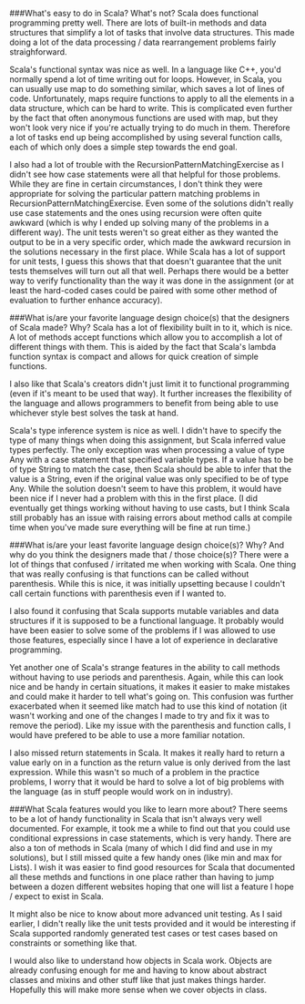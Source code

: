 ###What's easy to do in Scala? What's not?
Scala does functional programming pretty well. There are lots of built-in methods and data structures that simplify a lot of tasks that involve data structures. This made doing a lot of the data processing / data rearrangement problems fairly straighforward.

Scala's functional syntax was nice as well. In a language like C++, you'd normally spend a lot of time writing out for loops. However, in Scala, you can usually use map to do something similar, which saves a lot of lines of code. Unfortunately, maps require functions to apply to all the elements in a data structure, which can be hard to write. This is complicated even further by the fact that often anonymous functions are used with map, but they won't look very nice if you're actually trying to do much in them. Therefore a lot of tasks end up being accomplished by using several function calls, each of which only does a simple step towards the end goal.

I also had a lot of trouble with the RecursionPatternMatchingExercise as I didn't see how case statements were all that helpful for those problems. While they are fine in certain circumstances, I don't think they were appropriate for solving the particular pattern matching problems in RecursionPatternMatchingExercise. Even some of the solutions didn't really use case statements and the ones using recursion were often quite awkward (which is why I ended up solving many of the problems in a different way). The unit tests weren't so great either as they wanted the output to be in a very specific order, which made the awkward recursion in the solutions necessary in the first place. While Scala has a lot of support for unit tests, I guess this shows that that doesn't guarantee that the unit tests themselves will turn out all that well. Perhaps there would be a better way to verify functionality than the way it was done in the assignment (or at least the hard-coded cases could be paired with some other method of evaluation to further enhance accuracy).

###What is/are your favorite language design choice(s) that the designers of Scala made? Why?
Scala has a lot of flexibility built in to it, which is nice. A lot of methods accept functions which allow you to accomplish a lot of different things with them. This is aided by the fact that Scala's lambda function syntax is compact and allows for quick creation of simple functions.

I also like that Scala's creators didn't just limit it to functional programming (even if it's meant to be used that way). It further increases the flexibility of the language and allows programmers to benefit from being able to use whichever style best solves the task at hand.

Scala's type inference system is nice as well. I didn't have to specify the type of many things when doing this assignment, but Scala inferred value types perfectly. The only exception was when processing a value of type Any with a case statement that specified variable types. If a value has to be of type String to match the case, then Scala should be able to infer that the value is a String, even if the original value was only specified to be of type Any. While the solution doesn't seem to have this problem, it would have been nice if I never had a problem with this in the first place. (I did eventually get things working without having to use casts, but I think Scala still probably has an issue with raising errors about method calls at compile time when you've made sure everything will be fine at run time.)

###What is/are your least favorite language design choice(s)? Why? And why do you think the designers made that / those choice(s)?
There were a lot of things that confused / irritated me when working with Scala. One thing that was really confusing is that functions can be called without parenthesis. While this is nice, it was initially upsetting because I couldn't call certain functions with parenthesis even if I wanted to.

I also found it confusing that Scala supports mutable variables and data structures if it is supposed to be a functional language. It probably would have been easier to solve some of the problems if I was allowed to use those features, especially since I have a lot of experience in declarative programming.

Yet another one of Scala's strange features in the ability to call methods without having to use periods and parenthesis. Again, while this can look nice and be handy in certain situations, it makes it easier to make mistakes and could make it harder to tell what's going on. This confusion was further exacerbated when it seemed like match had to use this kind of notation (it wasn't working and one of the changes I made to try and fix it was to remove the period). Like my issue with the parenthesis and function calls, I would have prefered to be able to use a more familiar notation.

I also missed return statements in Scala. It makes it really hard to return a value early on in a function as the return value is only derived from the last expression. While this wasn't so much of a problem in the practice problems, I worry that it would be hard to solve a lot of big problems with the language (as in stuff people would work on in industry).

###What Scala features would you like to learn more about?
There seems to be a lot of handy functionality in Scala that isn't always very well documented. For example, it took me a while to find out that you could use conditional expressions in case statements, which is very handy. There are also a ton of methods in Scala (many of which I did find and use in my solutions), but I still missed quite a few handy ones (like min and max for Lists). I wish it was easier to find good resources for Scala that documented all these methds and functions in one place rather than having to jump between a dozen different websites hoping that one will list a feature I hope / expect to exist in Scala.

It might also be nice to know about more advanced unit testing. As I said earlier, I didn't really like the unit tests provided and it would be interesting if Scala supported randomly generated test cases or test cases based on constraints or something like that.

I would also like to understand how objects in Scala work. Objects are already confusing enough for me and having to know about abstract classes and mixins and other stuff like that just makes things harder. Hopefully this will make more sense when we cover objects in class.